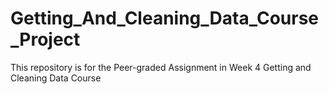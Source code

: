 # Getting_And_Cleaning_Data_Course_Project
This repository is for the Peer-graded Assignment in Week 4 Getting and Cleaning Data Course

